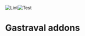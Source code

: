 ![Lint](https://github.com/Studio73/gastraval-addons/workflows/Lint/badge.svg)![Test](https://github.com/Studio73/gastraval-addons/workflows/Test/badge.svg)

Gastraval addons
================
